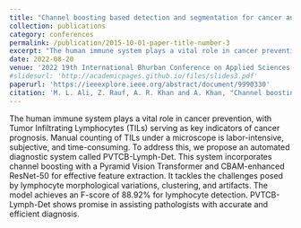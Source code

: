 ```yaml
---
title: "Channel boosting based detection and segmentation for cancer analysis in histopathological images"
collection: publications
category: conferences
permalink: /publication/2015-10-01-paper-title-number-3
excerpt: "The human immune system plays a vital role in cancer prevention, with Tumor Infiltrating Lymphocytes (TILs) serving as key indicators of cancer prognosis. Manual counting of TILs under a microscope is labor-intensive, subjective, and time-consuming. To address this, we propose an automated diagnostic system called PVTCB-Lymph-Det. This system incorporates channel boosting with a Pyramid Vision Transformer and CBAM-enhanced ResNet-50 for effective feature extraction. It tackles the challenges posed by lymphocyte morphological variations, clustering, and artifacts. The model achieves an F-score of 88.92% for lymphocyte detection. PVTCB-Lymph-Det shows promise in assisting pathologists with accurate and efficient diagnosis."
date: 2022-08-20
venue: '2022 19th International Bhurban Conference on Applied Sciences and Technology (IBCAST)'
#slidesurl: 'http://academicpages.github.io/files/slides3.pdf'
paperurl: 'https://ieeexplore.ieee.org/abstract/document/9990330'
citation: 'M. L. Ali, Z. Rauf, A. R. Khan and A. Khan, "Channel boosting based detection and segmentation for cancer analysis in histopathological images," 2022 19th International Bhurban Conference on Applied Sciences and Technology (IBCAST), Islamabad, Pakistan, 2022, pp. 1-6, doi: 10.1109/IBCAST54850.2022.9990330.'
---
```


The human immune system plays a vital role in cancer prevention, with Tumor Infiltrating Lymphocytes (TILs) serving as key indicators of cancer prognosis. Manual counting of TILs under a microscope is labor-intensive, subjective, and time-consuming. To address this, we propose an automated diagnostic system called PVTCB-Lymph-Det. This system incorporates channel boosting with a Pyramid Vision Transformer and CBAM-enhanced ResNet-50 for effective feature extraction. It tackles the challenges posed by lymphocyte morphological variations, clustering, and artifacts. The model achieves an F-score of 88.92% for lymphocyte detection. PVTCB-Lymph-Det shows promise in assisting pathologists with accurate and efficient diagnosis.